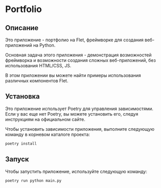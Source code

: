 # Portfolio

## Описание

Это приложение - портфолио на Flet, фреймворке для создания веб-приложений на Python.

Основная задача этого приложения - демонстрация возможностей фреймворка и возможности создания сложных веб-приложений, без использования HTML/CSS, JS.

В этом приложении вы можете найти примеры использования различных компонентов Flet.

## Установка

Это приложение использует Poetry для управления зависимостями. Если у вас еще нет Poetry, вы можете установить его, следуя инструкциям на официальном сайте.

Чтобы установить зависимости приложения, выполните следующую команду в корневом каталоге проекта:

```bash
poetry install
```

## Запуск

Чтобы запустить приложение, используйте следующую команду:

```bash
poetry run python main.py
```